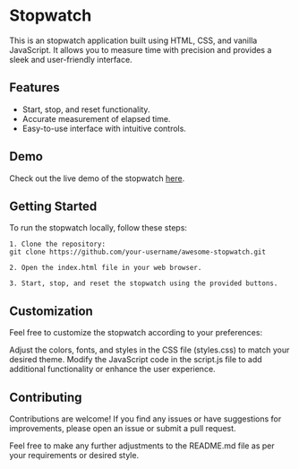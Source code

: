 # Stopwatch


This is an stopwatch application built using HTML, CSS, and vanilla JavaScript. It allows you to measure time with precision and provides a sleek and user-friendly interface.

## Features

- Start, stop, and reset functionality.
- Accurate measurement of elapsed time.
- Easy-to-use interface with intuitive controls.

## Demo

Check out the live demo of the stopwatch [here](https://csb-cyx96p.netlify.app/).

## Getting Started

To run the stopwatch locally, follow these steps:

    1. Clone the repository:
    git clone https://github.com/your-username/awesome-stopwatch.git

    2. Open the index.html file in your web browser.

    3. Start, stop, and reset the stopwatch using the provided buttons.

## Customization

Feel free to customize the stopwatch according to your preferences:

Adjust the colors, fonts, and styles in the CSS file (styles.css) to match your desired theme.
Modify the JavaScript code in the script.js file to add additional functionality or enhance the user experience.

## Contributing

Contributions are welcome! If you find any issues or have suggestions for improvements, please open an issue or submit a pull request.



Feel free to make any further adjustments to the README.md file as per your requirements or desired style.

